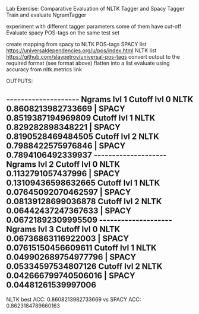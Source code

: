 Lab Exercise: Comparative Evaluation of NLTK Tagger and Spacy Tagger
Train and evaluate NgramTagger

experiment with different tagger parameters
some of them have cut-off
Evaluate spacy POS-tags on the same test set

create mapping from spacy to NLTK POS-tags
SPACY list https://universaldependencies.org/u/pos/index.html
NLTK list https://github.com/slavpetrov/universal-pos-tags
convert output to the required format (see format above)
flatten into a list
evaluate using accuracy from nltk.metrics
link

OUTPUTS:

-------------------- Ngrams lvl 1
Cutoff lvl 0
NLTK 0.8608213982733669 | SPACY 0.8519387194969809
Cutoff lvl 1
NLTK 0.829282898348221 | SPACY 0.8190528469484505
Cutoff lvl 2
NLTK 0.7988422575976846 | SPACY 0.7894106492339937
-------------------- Ngrams lvl 2
Cutoff lvl 0
NLTK 0.1132791057437996 | SPACY 0.13109436598632665
Cutoff lvl 1
NLTK 0.07645092070462597 | SPACY 0.08139128699036878
Cutoff lvl 2
NLTK 0.06442437247367633 | SPACY 0.06721892309995509
-------------------- Ngrams lvl 3
Cutoff lvl 0
NLTK 0.06736863116922003 | SPACY 0.07615150456609611
Cutoff lvl 1
NLTK 0.049902689754977796 | SPACY 0.05334597534807126
Cutoff lvl 2
NLTK 0.042666799740506016 | SPACY 0.04481261539997006
--------------------
NLTK best ACC: 0.8608213982733669 vs SPACY ACC: 0.8623184789660163